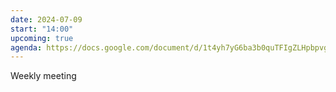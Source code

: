 ```yaml
---
date: 2024-07-09
start: "14:00"
upcoming: true
agenda: https://docs.google.com/document/d/1t4yh7yG6ba3b0quTFIgZLHpbpvg-AJU-39_CEGnoezM/edit#heading=h.jgmduqp1336
---
```

Weekly meeting